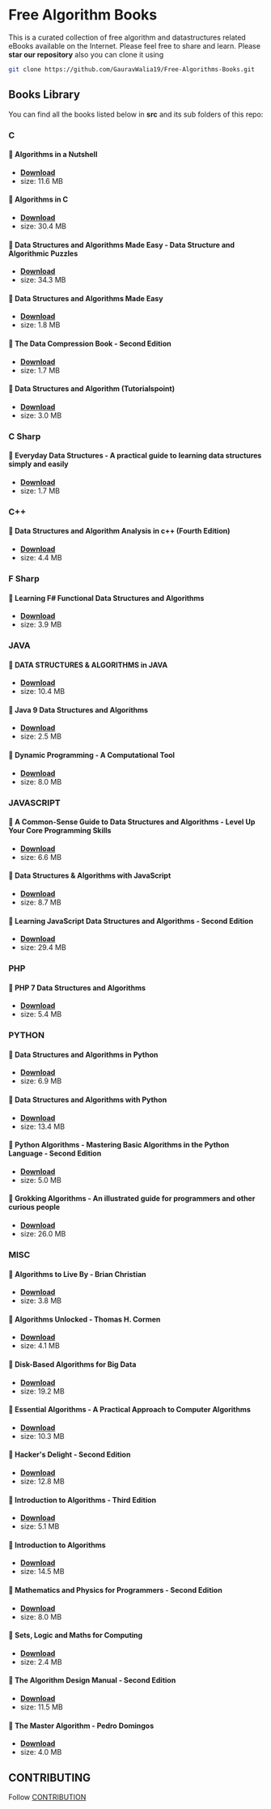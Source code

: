 # Free Algorithm Books

This is a curated collection of free algorithm and datastructures related eBooks available on the Internet. Please feel free to share and learn. Please **star our repository** also you can clone it using

```bash
git clone https://github.com/GauravWalia19/Free-Algorithms-Books.git
```

## Books Library

You can find all the books listed below in **src** and its sub folders of this repo:

### C

#### :rocket: Algorithms in a Nutshell

* [**Download**](/src/C/Algorithms-in-a-Nutshell.pdf)
* size: 11.6 MB

#### :rocket: Algorithms in C

* [**Download**](/src/C/Algorithms-in-C.pdf)
* size: 30.4 MB

#### :rocket: Data Structures and Algorithms Made Easy - Data Structure and Algorithmic Puzzles

* [**Download**](/src/C/Data-Structures-and-Algorithms-Made-Easy-Data-Structure-and-Algorithmic-Puzzles.pdf)
* size: 34.3 MB

#### :rocket: Data Structures and Algorithms Made Easy

* [**Download**](/src/C/Data-Structures-and-Algorithms-made-Easy.pdf)
* size: 1.8 MB

#### :rocket: The Data Compression Book - Second Edition

* [**Download**](/src/C/The-Data-Compression-Book-Second-Edition.pdf)
* size: 1.7 MB

#### :rocket: Data Structures and Algorithm (Tutorialspoint)

* [**Download**](/src/C/data_structures_algorithms_tutorial.pdf)
* size: 3.0 MB

### C Sharp

#### :rocket: Everyday Data Structures - A practical guide to learning data structures simply and easily

* [**Download**](/src/CSharp/Everyday-Data-Structures-A-practical-guide-to-learning-data-structures-simply-and-easily.pdf)
* size: 1.7 MB

### C++

#### :rocket: Data Structures and Algorithm Analysis in c++ (Fourth Edition)

* [**Download**](/src/C++/DataStructuresAndAlgorithmAnalysisInCpp_2014.pdf)
* size: 4.4 MB

### F Sharp

#### :rocket: Learning F# Functional Data Structures and Algorithms

* [**Download**](/src/FSharp/Learning-FSharp-Functional-Data-Structures-and-Algorithms.pdf)
* size: 3.9 MB

### JAVA

#### :rocket: DATA STRUCTURES & ALGORITHMS in JAVA

* [**Download**](/src/JAVA/Data-Structures-and-Algorithms-in-Java.pdf)
* size: 10.4 MB

#### :rocket: Java 9 Data Structures and Algorithms

* [**Download**](/src/JAVA/java-9-data-structures-algorithms.pdf)
* size: 2.5 MB

#### :rocket: Dynamic Programming - A Computational Tool

* [**Download**](/src/JAVA/Dynamic-Programming-A-Computational-Tool.pdf)
* size: 8.0 MB

### JAVASCRIPT

#### :rocket: A Common-Sense Guide to Data Structures and Algorithms - Level Up Your Core Programming Skills

* [**Download**](/src/JAVASCRIPT/A-Common-Sense-Guide-to-Data-Structures-and-Algorithms-Level-Up-Your-Core-Programming-Skills.pdf)
* size: 6.6 MB

#### :rocket: Data Structures & Algorithms with JavaScript

* [**Download**](/src/JAVASCRIPT/Data-Structures-&-Algorithms-with-JavaScript.pdf)
* size: 8.7 MB

#### :rocket: Learning JavaScript Data Structures and Algorithms - Second Edition

* [**Download**](/src/JAVASCRIPT/Learning-JavaScript-Data-Structures-and-Algorithms-Second-Edition.pdf)
* size: 29.4 MB

### PHP

#### :rocket: PHP 7 Data Structures and Algorithms

* [**Download**](/src/PHP/PHP-7-Data-Structures-and-Algorithms.pdf)
* size: 5.4 MB

### PYTHON

#### :rocket: Data Structures and Algorithms in Python

* [**Download**](/src/PYTHON/Data-Structures-and-Algorithms-in-Python.pdf)
* size: 6.9 MB

#### :rocket: Data Structures and Algorithms with Python

* [**Download**](/src/PYTHON/Data-Structures-and-Algorithms-with-Python.pdf)
* size: 13.4 MB

#### :rocket: Python Algorithms - Mastering Basic Algorithms in the Python Language - Second Edition

* [**Download**](/src/PYTHON/Python-Algorithms-Mastering-Basic-Algorithms-in-the-Python-Language-Second-Edition.pdf)
* size: 5.0 MB

#### :rocket: Grokking Algorithms - An illustrated guide for programmers and other curious people

* [**Download**](/src/PYTHON/Grokking-Algorithms-An-illustrated-guide-for-programmers-and-other-curious-people.pdf)
* size: 26.0 MB

### MISC

#### :rocket: Algorithms to Live By - Brian Christian

* [**Download**](/src/Algorithms-to-Live-By-Brian-Christian.pdf)
* size: 3.8 MB

#### :rocket: Algorithms Unlocked - Thomas H. Cormen

* [**Download**](/src/Algorithms-Unlocked-Thomas-H.-Cormen.pdf)
* size: 4.1 MB

#### :rocket: Disk-Based Algorithms for Big Data

* [**Download**](/src/Disk-Based-Algorithms-for-Big-Data.pdf)
* size: 19.2 MB

#### :rocket: Essential Algorithms - A Practical Approach to Computer Algorithms

* [**Download**](/src/Essential-Algorithms-A-Practical-Approach-to-Computer-Algorithms.pdf)
* size: 10.3 MB

#### :rocket: Hacker's Delight - Second Edition

* [**Download**](/src/Hacker%27s-Delight-Second-Edition.pdf)
* size: 12.8 MB

#### :rocket: Introduction to Algorithms - Third Edition

* [**Download**](/src/Introduction-to-Algorithms-Third-Edition.pdf)
* size: 5.1 MB

#### :rocket: Introduction to Algorithms

* [**Download**](/src/Introduction-to-Algorithms.pdf)
* size: 14.5 MB

#### :rocket: Mathematics and Physics for Programmers - Second Edition

* [**Download**](/src/Mathematics-and-Physics-for-Programmers-Second-Edition.pdf)
* size: 8.0 MB

#### :rocket: Sets, Logic and Maths for Computing

* [**Download**](/src/Sets,-Logic-and-Maths-for-Computing.pdf)
* size: 2.4 MB

#### :rocket: The Algorithm Design Manual - Second Edition

* [**Download**](/src/The-Algorithm-Design-Manual-Second-Edition.pdf)
* size: 11.5 MB

#### :rocket: The Master Algorithm - Pedro Domingos

* [**Download**](/src/The-Master-Algorithm-Pedro-Domingos.pdf)
* size: 4.0 MB

## CONTRIBUTING

Follow [CONTRIBUTION](CONTRIBUTING.md)